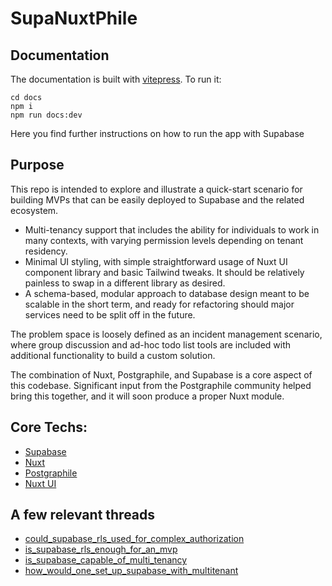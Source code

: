 # SupaNuxtPhile

## Documentation
The documentation is built with [vitepress](https://vitepress.dev/).  To run it:
```
cd docs
npm i
npm run docs:dev
```
Here you find further instructions on how to run the app with Supabase
## Purpose
This repo is intended to explore and illustrate a quick-start scenario for building MVPs that can be easily deployed to Supabase and the related ecosystem.
- Multi-tenancy support that includes the ability for individuals to work in many contexts, with varying permission levels depending on tenant residency.
- Minimal UI styling, with simple straightforward usage of Nuxt UI component library and basic Tailwind tweaks.  It should be relatively painless to swap in a different library as desired.
- A schema-based, modular approach to database design meant to be scalable in the short term, and ready for refactoring should major services need to be split off in the future.

The problem space is loosely defined as an incident management scenario, where group discussion and ad-hoc todo list tools are included with additional functionality to build a custom solution.

The combination of Nuxt, Postgraphile, and Supabase is a core aspect of this codebase.  Significant input from the Postgraphile community helped bring this together, and it will soon produce a proper Nuxt module.
## Core Techs:
- [Supabase](https://www.supabase.com)
- [Nuxt](https://nuxtjs.com)
- [Postgraphile](https://postgraphile.org/)
- [Nuxt UI](https://ui.nuxtlabs.com/getting-started)
## A few relevant threads
- [could_supabase_rls_used_for_complex_authorization](https://www.reddit.com/r/Supabase/comments/15nem7t/could_supabase_rls_used_for_complex_authorization/)
- [is_supabase_rls_enough_for_an_mvp](https://www.reddit.com/r/Supabase/comments/151xp3w/is_supabase_rls_enough_for_an_mvp/)
- [is_supabase_capable_of_multi_tenancy](https://www.reddit.com/r/Supabase/comments/165kbqs/is_supabase_capable_of_multi_tenancy/)
- [how_would_one_set_up_supabase_with_multitenant](https://www.reddit.com/r/Supabase/comments/zauwim/how_would_one_set_up_supabase_with_multitenant/)